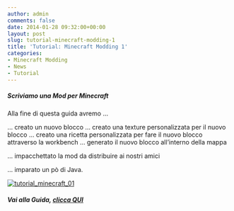 ```yaml
---
author: admin
comments: false
date: 2014-01-28 09:32:00+00:00
layout: post
slug: tutorial-minecraft-modding-1
title: 'Tutorial: Minecraft Modding 1'
categories:
- Minecraft Modding
- News
- Tutorial
---
```


##### Scriviamo una Mod per Minecraft


Alla fine di questa guida avremo ...

… creato un nuovo blocco
… creato una texture personalizzata per il nuovo blocco
… creato una ricetta personalizzata per fare il nuovo blocco attraverso la workbench
… generato il nuovo blocco all’interno della mappa

… impacchettato la mod da distribuire ai nostri amici

… imparato un pò di Java.

[![tutorial_minecraft_01](http://coderdojomilano.it/wp-content/uploads/2014/01/tutorial_minecraft_01-e1390565656609.jpg)](http://coderdojomilano.it/wp-content/uploads/2014/01/tutorial_minecraft_01-e1390565656609.jpg)




##### Vai alla Guida, [clicca QUI](https://docs.google.com/document/d/1ZlnqE98ckeoGnvdpM1En2JW9QrVc98oFCvGADeIEn98/edit?usp=sharing)
